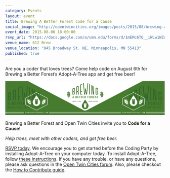```yaml
---
category: Events
layout: event
title: Brewing A Better Forest Code for a Cause 
social_image: "http://opentwincities.org/images/posts/2015/08/brewing-a-better-forest.jpg"
event_date: 2015-08-06 18:00:00
rsvp_url: "https://docs.google.com/a/umn.edu/forms/d/1mEMc6TQ__iWLw1WZqDy0_M3RFPPDCUDCCQUyX1nkXj8/viewform?usp=send_form"
venue_name: 612 Brew 
venue_location: "945 Broadway St. NE, Minneapolis, MN 55413"
published: true 
---
```


Are you a coder that loves trees?  Come help code on August 6th for Brewing a 
Better Forest’s Adopt-A-Tree app and get free beer!

![Brewing A Better Forest Logo](/images/posts/2015/08/brewing-a-better-forest.jpg)

Brewing a Better Forest and Open Twin Cities invite you to **Code for a Cause**!

*Help trees, meet with other coders, and get free beer.*

[RSVP today](https://docs.google.com/a/umn.edu/forms/d/1mEMc6TQ__iWLw1WZqDy0_M3RFPPDCUDCCQUyX1nkXj8/viewform?usp=send_form).
We encourage you to get started before the Coding Party by installing 
Adopt-A-Tree on your computer today. To install Adopt-A-Tree, follow 
[these instructions](https://github.com/ballPointPenguin/adopt-a-tree#installation). 
If you have any trouble, or have any questions, please ask questions in the 
[Open Twin Cities forum](https://groups.google.com/forum/#!forum/twin-cities-brigade).
Also, please checkout the [How to Contribute guide](https://github.com/ballPointPenguin/adopt-a-tree/#how-to-contribute-code).
